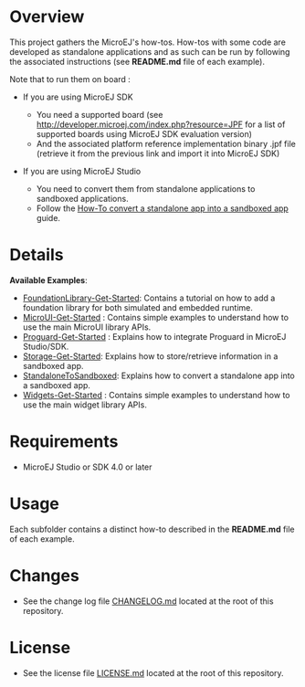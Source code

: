 # Overview
This project gathers the MicroEJ's how-tos. How-tos with some code are developed as standalone applications and as such can be run by following the associated instructions (see **README.md** file of each example).

Note that to run them on board :

* If you are using MicroEJ SDK
	* You need a supported board (see http://developer.microej.com/index.php?resource=JPF for a list of supported boards using MicroEJ SDK evaluation version)
	* And the associated platform reference implementation binary .jpf file (retrieve it from the previous link and import it into MicroEJ SDK)

* If you are using MicroEJ Studio
	* You need to convert them from standalone applications to sandboxed applications.
	* Follow the [How-To convert a standalone app into a sandboxed app](/StandaloneToSandboxed) guide.

# Details
**Available Examples**:
* [FoundationLibrary-Get-Started](FoundationLibrary-Get-Started): Contains a tutorial on how to add a foundation library for both simulated and embedded runtime.
* [MicroUI-Get-Started](MicroUI-Get-Started) : Contains simple examples to understand how to use the main MicroUI library APIs.
* [Proguard-Get-Started](Proguard-Get-Started) : Explains how to integrate Proguard in MicroEJ Studio/SDK.
* [Storage-Get-Started](Storage-Get-Started): Explains how to store/retrieve information in a sandboxed app.
* [StandaloneToSandboxed](StandaloneToSandboxed): Explains how to convert a standalone app into a sandboxed app.
* [Widgets-Get-Started](Widgets-Get-Started) : Contains simple examples to understand how to use the main widget library APIs.

# Requirements
* MicroEJ Studio or SDK 4.0 or later

# Usage
Each subfolder contains a distinct how-to described in the **README.md** file of each example.

# Changes
- See the change log file [CHANGELOG.md](CHANGELOG.md) located at the root of this repository.

# License
- See the license file [LICENSE.md](LICENSE.md) located at the root of this repository.
